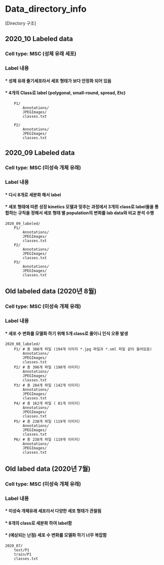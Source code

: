﻿# Data_directory_info

[Directory 구조]

## 2020_10 Labeled data 
### Cell type: MSC (성체 유래 세포)
### Label 내용
#### * 성체 유래 줄기세포라서 세포 형태가 보다 안정화 되어 있음
#### * 4개의 Class로 label (polygonal, small-round, spread, Etc)

        P1/ 
            Annotations/ 
            JPEGImages/ 
            classes.txt 

        P2/ 
            Annotations/ 
            JPEGImages/ 
            classes.txt 


## 2020_09 Labeled data
### Cell type: MSC (미성숙 개체 유래)
### Label 내용
#### * 다시 8개로 세분화 해서 label 
#### * 세포 형태에 따른 성장 kinetics 모델과 맞추는 과정에서 3개의 class로 label들을 통합하는 규칙을 정해서 세포 형태 별 population의 변화를 lab data와 비교 분석 수행

    2020_09_labeled/ 
        P1/ 
            Annotations/ 
            JPEGImages/ 
            classes.txt 
        P2/ 
            Annotations/ 
            JPEGImages/ 
            classes.txt 
        P3/ 
            Annotations/ 
            JPEGImages/ 
            classes.txt 




## Old labeled data (2020년 8월)
### Cell type: MSC (미성숙 개체 유래)
### Label 내용
#### * 세포 수 변화를 모델화 하기 위해 5개 class로 줄이니 인식 오류 발생

    2020_08_labeled/ 
        P1/ # 총 388개 파일 (194개 이미지 *.jpg 파일과 *.xml 파일 같이 들어있음)
            Annotations/
            JPEGImages/
            classes.txt
        P2/ # 총 396개 파일 (198개 이미지)
            Annotations/
            JPEGImages/
            classes.txt
        P3/ # 총 284개 파일 (142개 이미지)
            Annotations/
            JPEGImages/
            classes.txt
        P4/ # 총 162개 파일 ( 81개 이미지)
            Annotations/
            JPEGImages/
            classes.txt
        P5/ # 총 238개 파일 (119개 이미지)
            Annotations/
            JPEGImages/
            classes.txt
        P6/ # 총 238개 파일 (119개 이미지)
            Annotations/
            JPEGImages/
            classes.txt
   


## Old labed data (2020년 7월)
### Cell type: MSC (미성숙 개체 유래)
### Label 내용
#### * 미성숙 개체유래 세포라서 다양한 세포 형태가 관찰됨
#### * 8개의 class로 세분화 하여 label함
#### * (예상되는 난점) 세포 수 변화를 모델화 하기 너무 복잡함

    2020_07/ 
        test/P1
        train/P1
        classes.txt
